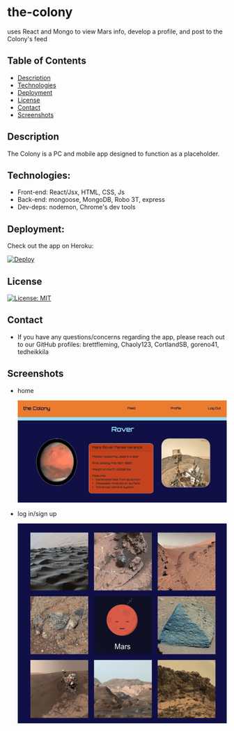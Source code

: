 # the-colony
uses React and Mongo to view Mars info, develop a profile, and post to the Colony's feed

## Table of Contents

  - [Description](#description)
  - [Technologies](#technologies)
  - [Deployment](#deployment)
  - [License](#license)
  - [Contact](#contact)
  - [Screenshots](#screenshots)

  ## Description

  The Colony is a PC and mobile app designed to function as a placeholder.
  
  ## Technologies:

  * Front-end: React/Jsx, HTML, CSS, Js
  * Back-end: mongoose, MongoDB, Robo 3T, express
  * Dev-deps: nodemon, Chrome's dev tools

  ## Deployment:

  Check out the app on Heroku:

[![Deploy](https://www.herokucdn.com/deploy/button.svg)]()

  ## License
  
  [![License: MIT](https://img.shields.io/badge/License-MIT-yellow.svg)](https://opensource.org/licenses/MIT)
  
  ## Contact

  * If you have any questions/concerns regarding the app, please reach out to our GitHub profiles: brettfleming, Chaoly123, CortlandSB, goreno41, tedheikkila

## Screenshots

* home

    ![](./client/public/screenshots/proj3-1.png)

* log in/sign up

    ![](./client/public/screenshots/proj3-2.png)

